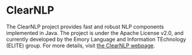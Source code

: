 ClearNLP
=============

The ClearNLP project provides fast and robust NLP components implemented in Java. The project is under the Apache License v2.0, and currently developed by the Emory Language and Information TEchnology (ELITE) group.  For more details, visit <a target="_blank" href="http://www.clearnlp.com">the ClearNLP webpage</a>.